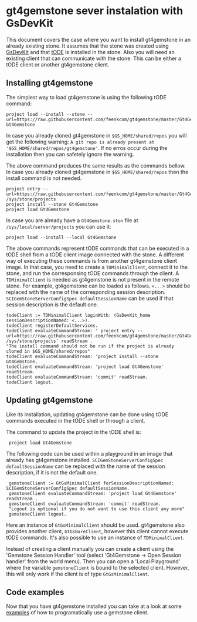# gt4gemstone sever instalation with GsDevKit

This document covers the case where you want to install gt4gemstone in an already existing stone. It assumes that the stone was created using [GsDevKit](https://github.com/GsDevKit/GsDevKit_home#installation) and that [tODE](https://github.com/dalehenrich/tode) is installed in the stone. Also you will need an existing client that can communicate with the stone. This can be either a tODE client or another gt4gemstone client.

## Installing gt4gemstone

The simplest way to load gt4gemstone is using the following tODE command:

    project load --install --stone --url=https://raw.githubusercontent.com/feenkcom/gt4gemstone/master/Gt4Gemstone.ston Gt4Gemstone

In case you already cloned gt4gemstone in `$GS_HOME/shared/repos` you will get the following warning:  `A git repo is already present at '$GS_HOME/shared/repos/gt4gemstone'`. If no erros occur during the installation then you can safetely ignore the warning.
 
The above command produces the same results as the commands bellow. In case you already cloned gt4gemstone in `$GS_HOME/shared/repos` then the install command is not needed.

    project entry --url=https://raw.githubusercontent.com/feenkcom/gt4gemstone/master/Gt4Gemstone.ston  /sys/stone/projects
    project install --stone Gt4Gemstone
    project load Gt4Gemstone
   
In case you are already have a `Gt4Gemstone.ston` file at `/sys/local/server/projects` you can use it:
 
    project load --install --local Gt4Gemstone
   
The above commands represent tODE commands that can be executed in a tODE shell from a tODE client image connected with the stone. A different way of executing these commands is from another gt4gemstone client image. In that case, you need to create a `TDMinimalClient`, connect it to the stone, and run the corresponsing tODE commands through the client. A `TDMinimalClient` is needed as gt4gemstone is not present in the remote stone. For example, gt4gemstone can be loaded as follows. `<...>` should be replaced with the name of the corresponding session description. `SCIGemStoneServerConfigSpec defaultSessionName` can be used if that session description is the default one.

    todeClient := TDMinimalClient loginWith: (GsDevKit_home sessionDescriptionNamed: <...>).
    todeClient registerDefaultServices.
    todeClient evaluateCommandStream: ' project entry --url=https://raw.githubusercontent.com/feenkcom/gt4gemstone/master/Gt4Gemstone.ston  /sys/stone/projects' readStream .
    "The install command should not be run if the project is already cloned in $GS_HOME/shared/repos"
    todeClient evaluateCommandStream: 'project install --stone Gt4Gemstone.
    todeClient evaluateCommandStream: 'project load Gt4Gemstone' readStream.
    todeClient evaluateCommandStream: 'commit' readStream. 
    todeClient logout.

## Updating gt4gemstone

Like its installation, updating gt4gemstone can be done using tODE commands executed in the tODE shell or through a client.

The command to update the project in the tODE shell is:

     project load Gt4Gemstone
     
The following code can be used within a playground in an image that already has gt4gemstone installed. `SCIGemStoneServerConfigSpec defaultSessionName` can be replaced with the name of the session description, if it is not the default one.

     gemstoneClient := GtGsMinimalClient forSessionDescriptionNamed: SCIGemStoneServerConfigSpec defaultSessionName.
     gemstoneClient evaluateCommandStream: 'project load Gt4Gemstone' readStream .
     gemstoneClient evaluateCommandStream: 'commit' readStream.
     "Logout is optional if you do not want to use this client any more"
     gemstoneClient logout.

Here an instance of `GtGsMinimalClient` should be used. gt4gemstone also provides another client, `GtGsBareClient`, however this client cannot execute tODE commands. It's also possible to use an instance of `TDMinimalClient`.

Instead of creating a client manually you can create a client using the 'Gemstone Session Handler' tool (select 'Gt4Gemstone -> Open Session handler' from the world menu). Then you can open a 'Local Playground' where the variable `gemstoneClient` is bound to the selected client. However, this will only work if the client is of type `GtGsMinimalClient`.

## Code examples

Now that you have gt4gemstone installed you can take at a look at some [examples](/doc/basicCodeSnippets.md) of how to programatically use a gemstone client.
